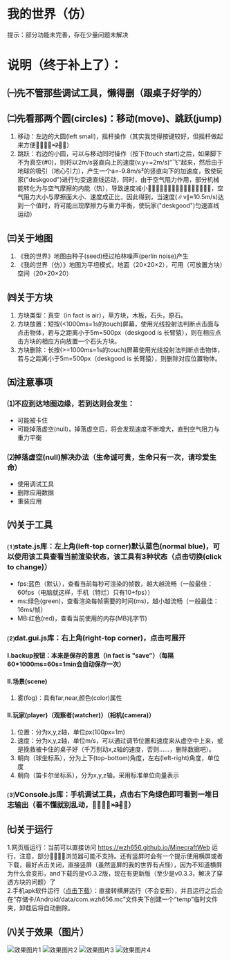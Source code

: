 # 我的世界（仿）
提示：部分功能未完善，存在少量问题未解决

# 说明（终于补上了）：
## ㈠先不管那些调试工具，懒得删（跟桌子好学的）


## ㈡先看那两个圆(circles)：移动(move)、跳跃(jump)
1. 移动：左边的大圆(left small)，摇杆操作（其实我觉得按键较好，但摇杆做起来方便（̶懒̶×̶2̶）̶）  
2. 跳跃：右边的小圆，可以与移动同时操作（按下(touch start)之后，如果脚下不为真空(#0)，则将以2m/s竖直向上的速度(v.y+=2m/s)“飞”起来，然后由于地球的吸引（地心引力），产生一个a=-9.8m/s²的竖直向下的加速度，致使玩家("deskgood")进行匀变速直线运动，同时，由于空气阻力作用，部分机械能转化为与空气摩擦的内能（热），导致速度减小（̶刚̶说̶是̶真̶空̶呢̶）̶，空气阻力大小与摩擦面大小、速度成正比，因此得到，当速度(∥v∥≈10.5m/s)达到一个值时，将可能出现摩擦力与重力平衡，使玩家("deskgood")匀速直线运动）  


## ㈢关于地图
1. 《我的世界》地图由种子(seed)经过柏林噪声(perlin noise)产生  
2. 《我的世界（仿）》地图为平坦模式，地面（20×20×2），可用（可放置方块）空间（20×20×20）  


## ㈣关于方块
1. 方块类型：真空（in fact is air），草方块，木板，石头，原石。  
2. 方块放置：短按(<1000ms=1s的touch)屏幕，使用光线投射法判断点击面与点击物体，若与之距离小于5m=500px（deskgood is 长臂猿），则在相应点击方块的相应方向放置一个石头方块。  
3. 方块删除：长按(>=1000ms=1s的touch)屏幕使用光线投射法判断点击物体，若与之距离小于5m=500px（deskgood is 长臂猿），则删除对应位置物体。  


## ㈤注意事项
### ⑴不应到达地图边缘，若到达则会发生：
+ 可能被卡住  
+ 可能掉落虚空(null)，掉落虚空后，将会发现速度不断增大，直到空气阻力与重力平衡  

### ⑵掉落虚空(null)解决办法（生命诚可贵，生命只有一次，请珍爱生命）
+ 使用调试工具  
+ 删除应用数据  
+ 重装应用  


## ㈥关于工具
### ⑴state.js库：左上角(left-top corner)默认蓝色(normal blue)，可以使用该工具查看当前渲染状态，该工具有3种状态（点击切换(click to change)）	
+ fps:蓝色（默认），查看当前每秒可渲染的帧数，越大越流畅（一般最佳：60fps（电脑就这样，手机（特烂）只有10+fps））  
+ ms:绿色(green)，查看渲染每帧需要的时间(ms)，越小越流畅（一般最佳：16ms/帧）  
+ MB:红色(red)，查看当前使用的内存(MB兆字节)  

### ⑵dat.gui.js库：右上角(right-top corner)，点击可展开
#### Ⅰ.backup按钮：本来是保存的意思（in fact is "save"）（每隔60*1000ms=60s=1min会自动保存一次）

#### Ⅱ.场景(scene)
1. 雾(fog)：具有far,near,颜色(color)属性  

#### Ⅱ.玩家(player)（观察者(watcher)）（相机(camera)）
1. 位置：分为x,y,z轴，单位px(100px=1m)  
2. 速度：分为x,y,z轴，单位m/s，可以通过调节位置和速度来从虚空中上来，或是挽救被卡住的桌子好（千万别动x,z轴的速度，否则……，删除数据吧）。  
3. 朝向（球坐标系），分为上下(top-bottom)角度，左右(left-right)角度，单位度  
4. 朝向（笛卡尔坐标系），分为x,y,z轴，采用标准单位向量表示  

### ⑶VConsole.js库：手机调试工具，点击右下角绿色即可看到一堆日志输出（看不懂就别乱动，（̶懒̶×̶3̶）̶）


## ㈦关于运行
1.网页版运行：当前可以直接访问 <https://wzh656.github.io/MinecraftWeb> 运行，注意，部分垃̶圾̶浏览器可能不支持。还有竖屏时会有一个提示使用横屏或者下载，最好点击关闭，直接竖屏（虽然竖屏的我的世界有点怪），因为不知道横屏为什么会变形，and下载的是v0.3.2版，现在有更新版（至少是v0.3.3，解决了穿透方块的问题）了  
2.手机apk软件运行（[点击下载](https://github.com/wzh656/MinecraftWeb/releases/download/v0.3.2-alpha/Minecraft_v0.3.2-alpha.apk)）：直接转横屏运行（不会变形），并且运行之后会在“存储卡/Android/data/com.wzh656.mc”文件夹下创建一个“temp”临时文件夹，卸载后将自动删除。  


## ㈧关于效果（图片）

<img alt="效果图片1" src="https://wzh656.github.io/MinecraftWeb/img/effect/1.jpg" />
<img alt="效果图片2" src="https://wzh656.github.io/MinecraftWeb/img/effect/2.jpg" />
<img alt="效果图片3" src="https://wzh656.github.io/MinecraftWeb/img/effect/3.jpg" />
<img alt="效果图片4" src="https://wzh656.github.io/MinecraftWeb/img/effect/4.jpg" />